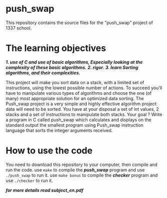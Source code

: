 #                                 push_swap
This repository contains the source files for the "push_swap" project of 1337 school.

#                           The learning objectives
***1. use of C and use of basic algorithms, Especially looking at the complexity of these basic algorithms.***
***2. rigor.***
***3. learn Sorting algorithms, and their complexities.***

This project will make you sort data on a stack, with a limited set of instructions, using the lowest possible number of actions.
To succeed you’ll have to manipulate various types of algorithms and choose the one (of many) most appropriate solution for an optimized data sorting.
The Push_swap project is a very simple and highly effective algorithm project: data will need to be sorted. You have at your disposal a set of int values,
2 stacks and a set of instructions to manipulate both stacks.
Your goal ? Write a program in C called push_swap which calculates and displays on the standard output the smallest program using
Push_swap instruction language that sorts the integer arguments received.

#                          How to use the code
You need to download this repository to your computer, then compile and run the code.
use `make` to compile the ***push_swap*** program and use `./push_swap` to run it.
use `make bonus` to compile the ***checker*** program and use `./checker` to run it.

***for more details read subject_en.pdf***
